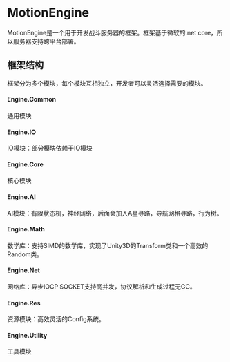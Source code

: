 # MotionEngine
MotionEngine是一个用于开发战斗服务器的框架。框架基于微软的.net core，所以服务器支持跨平台部署。

## 框架结构
框架分为多个模块，每个模块互相独立，开发者可以灵活选择需要的模块。

#### Engine.Common
通用模块

#### Engine.IO
IO模块：部分模块依赖于IO模块

#### Engine.Core
核心模块

#### Engine.AI
AI模块：有限状态机，神经网络，后面会加入A星寻路，导航网格寻路，行为树。

#### Engine.Math
数学库：支持SIMD的数学库，实现了Unity3D的Transform类和一个高效的Random类。

#### Engine.Net
网络库：异步IOCP SOCKET支持高并发，协议解析和生成过程无GC。

#### Engine.Res
资源模块：高效灵活的Config系统。

#### Engine.Utility
工具模块
